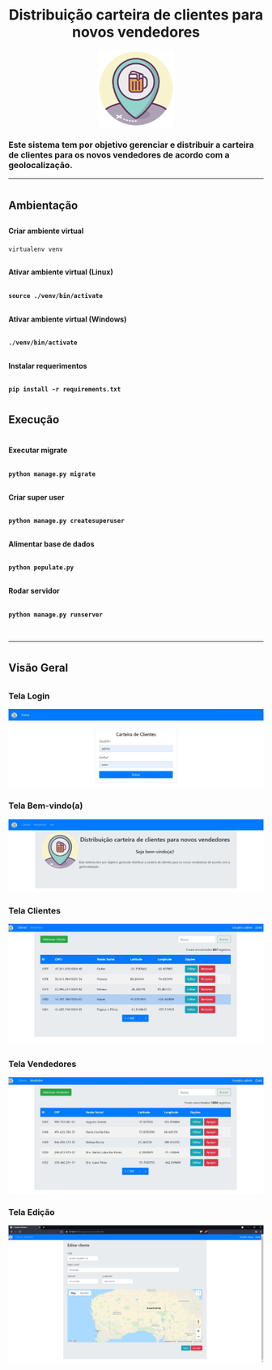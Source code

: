 <h1 align="center"> Distribuição carteira de clientes para novos vendedores </h1>
<div align="center">
  <img width="150" src="./static/cadastros/images/cerveja.png">
</div>
<h3> Este sistema tem por objetivo gerenciar e distribuir a carteira de clientes para os novos vendedores de acordo com a geolocalização. </h3>
<hr> 
<h2 style="padding: 10px 0px">Ambientação</h2>

<h4>Criar ambiente virtual</h4>

```
virtualenv venv
```

<h4 style="padding: 10px 0px">Ativar ambiente virtual (Linux)<h4>

```
source ./venv/bin/activate
```

<h4 style="padding: 10px 0px">Ativar ambiente virtual (Windows)<h4>

```
./venv/bin/activate
```

<h4 style="padding: 10px 0px">Instalar requerimentos<h4>

```
pip install -r requirements.txt
```

<h2 style="padding: 10px 0px">Execução</h2>

<h4 style="padding: 10px 0px">Executar migrate<h4>

```
python manage.py migrate
```

<h4 style="padding: 10px 0px">Criar super user<h4>

```
python manage.py createsuperuser
```

<h4 style="padding: 10px 0px">Alimentar base de dados<h4>

```
python populate.py
```

<h4 style="padding: 10px 0px">Rodar servidor<h4>

```
python manage.py runserver
```

<br>
<hr>

<h2 style="padding: 10px 0px"> Visão Geral </h2>

<h3> Tela Login </h3>
<img src="./static/cadastros/images/snapshots/login.jpg">

<br>

<h3> Tela Bem-vindo(a) </h3>
<img src="./static/cadastros/images/snapshots/bem-vindo.jpg">

<br>

<h3> Tela Clientes </h3>
<img src="./static/cadastros/images/snapshots/cliente.jpg">

<br>

<h3> Tela Vendedores </h3>
<img src="./static/cadastros/images/snapshots/vendedor.jpg">

<br>

<h3> Tela Edição </h3>
<img src="./static/cadastros/images/snapshots/edição.jpg">